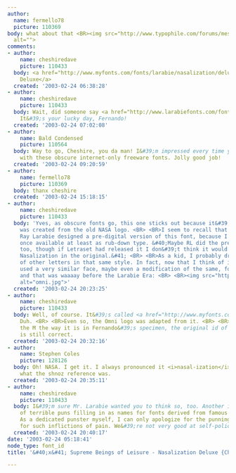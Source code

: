```yaml
---
author:
  name: fermello78
  picture: 110369
body: what about that <BR><img src="http://www.typophile.com/forums/messages/83/6896.jpg"
  alt="">
comments:
- author:
    name: cheshiredave
    picture: 110433
  body: <a href="http://www.myfonts.com/fonts/larabie/nasalization/deluxe/">Nasalization
    Deluxe</a>
  created: '2003-02-24 06:38:28'
- author:
    name: cheshiredave
    picture: 110433
  body: Wait, did someone say <a href="http://www.larabiefonts.com/fonts/n.html">free</a>?
    It&#39;s your lucky day, Fernando!
  created: '2003-02-24 07:02:08'
- author:
    name: Bald Condensed
    picture: 110564
  body: Way to go, Cheshire, you da man! I&#39;m impressed every time you come up
    with these obscure internet-only freeware fonts. Jolly good job!
  created: '2003-02-24 09:20:59'
- author:
    name: fermello78
    picture: 110369
  body: thanx cheshire
  created: '2003-02-24 15:18:15'
- author:
    name: cheshiredave
    picture: 110433
  body: 'Yves, as obscure fonts go, this one sticks out because it&#39;s a font that
    was created from the old NASA logo. <BR> <BR>I seem to recall that someone before
    Ray Larabie designed a pre-digital version of this font, because I think it was
    once available at least as rub-down type. &#40;Maybe RL did the pre-digital version,
    too, though if Letraset had released it I don&#39;t think it would have been called
    Nasalization in the original.&#41; <BR> <BR>As a kid, I probably drew my own version
    of other letters in that same style. In fact, now that I think of it, Omni magazine
    used a very similar face, maybe even a modification of the same, for its banner,
    and that was waaaay before the Larabie Era: <BR> <BR><img src="http://www.typophile.com/forums/messages/83/6914.jpg"
    alt="omni.jpg">'
  created: '2003-02-24 20:23:25'
- author:
    name: cheshiredave
    picture: 110433
  body: Well, of course. It&#39;s called <a href="http://www.myfonts.com/fonts/bitstream/space/">Space</a>.
    Duh. <BR> <BR>Even so, the Omni logo was adapted from it. <BR> <BR>However, with
    the M the way it is in Fernando&#39;s specimen, the original id of Nasalization
    is still correct.
  created: '2003-02-24 20:32:16'
- author:
    name: Stephen Coles
    picture: 128126
  body: Oh! NASA. I get it. I always pronounced it <i>nasal-ization</i>. <BR>Wondered
    what the shnoz reference was.
  created: '2003-02-24 20:35:11'
- author:
    name: cheshiredave
    picture: 110433
  body: I&#39;m sure Mr. Larabie wanted you to think so, too. Another in a long line
    of terrible puns filling in as names for fonts derived from famous inspirations.
    As a dedicated punster myself, I can only apologize for the punning community
    for such inflictions of pain. We&#39;re not very good at self-policing.
  created: '2003-02-24 20:40:17'
date: '2003-02-24 05:18:41'
node_type: font_id
title: '&#40;x&#41; Supreme Beings of Leisure - Nasalization Deluxe {Chesh}'

---
```

